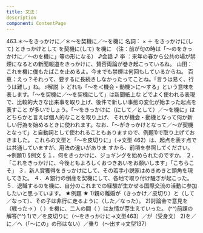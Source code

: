 ```yaml
---
title: 文法：
description
component: ContentPage
---
```



463.＊～をきっかけに／＊～を契機に／～を機に
名詞： × ＋ をきっかけに(して)
ときっかけとして を契機に(して)
を機に
（注：前が句の時は「～のをきっかけに／～のを機に」等の形になる）
♪会話 ♪
李 ：来年の春から公共の場が禁煙になるとの新聞報道をきっかけに、賛否両論が巻き起こっているね。 山田：これを機に僕もたばこを止めるよ。今までも禁煙は何回もしているからね。 百恵：えっ？それって、要するに長続きしなかったってことね。「言うは易く、行うは難し」ね。
♯解説 ♭
どれも「～を＜機会・動機＞に～する」という意味を表します。「～を契機に／～を契機にして」は新聞紙上な どでよく使われる表現で、比較的大きな出来事を取り上げ、後件で新しい事態の変化が始まった起点を表すこと が多いでしょう。「～をきっかけに（にして／として）／～を機に」はどちらかと言えば個人的なことを取り上げ、 それが機会・動機となって何か新しい行為を始めるときに使われます。なお、「～がきっかけとなって／～が契機 となって」と自動詞として使われることもありますので、例題1)で取り上げておきました。
これらの文型と「～を皮切りに」（→文型 462）は、起点を表す点では共通していますが、用法の違いがありま すから、前項を参照してください。→例題1)
§例文 §
１．何をきっかけに、ジョギングを始められたのですか。
２．「これをきっかけに、今後ともよろしくおつきあいをお願いします」「こちらこそ」
３．新人賞獲得をきっかけにして、その若手小説家はめきめきと頭角を現してきた。
４．Ａ銀行の倒産を契機にして、各地で取り付け騒ぎが起こった。
５．退職するのを機に、自分のこれまでの経験が生かせる国際交流の活動に参加したいと思っています。
★例題 ★
1)親の離婚が（きっかけ／皮切り）と（して／なって）、その子は非行に走るように（した／なった）。
2)討論会で意見を（戦った→ ）（ ）を機に、二人の間（ ）は友情が芽生えていった。
(^^)前課の解答(^^)
1)で／を皮切りに（～をきっかけに→文型463）／が（受身文）
2)を／に／へ（「～にの」の形はない）／乗り（～出す→文型137）
